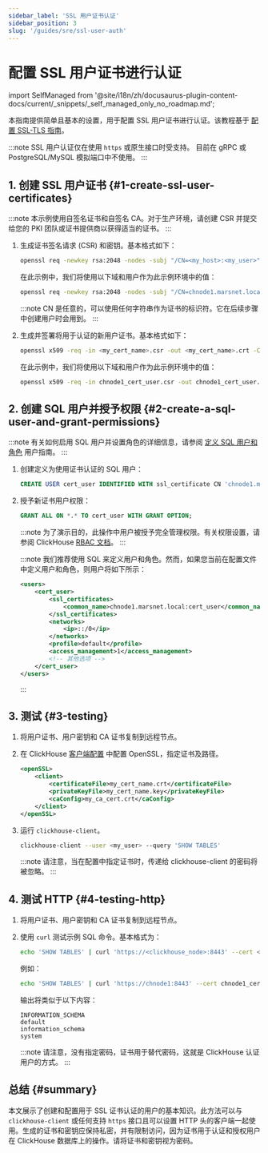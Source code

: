 ```yaml
---
sidebar_label: 'SSL 用户证书认证'
sidebar_position: 3
slug: '/guides/sre/ssl-user-auth'
---
```



# 配置 SSL 用户证书进行认证
import SelfManaged from '@site/i18n/zh/docusaurus-plugin-content-docs/current/_snippets/_self_managed_only_no_roadmap.md';

<SelfManaged />

本指南提供简单且基本的设置，用于配置 SSL 用户证书进行认证。该教程基于 [配置 SSL-TLS 指南](../configuring-ssl.md)。

:::note
SSL 用户认证仅在使用 `https` 或原生接口时受支持。
目前在 gRPC 或 PostgreSQL/MySQL 模拟端口中不使用。
:::

## 1. 创建 SSL 用户证书 {#1-create-ssl-user-certificates}

:::note
本示例使用自签名证书和自签名 CA。对于生产环境，请创建 CSR 并提交给您的 PKI 团队或证书提供商以获得适当的证书。
:::

1. 生成证书签名请求 (CSR) 和密钥。基本格式如下：
    ```bash
    openssl req -newkey rsa:2048 -nodes -subj "/CN=<my_host>:<my_user>"  -keyout <my_cert_name>.key -out <my_cert_name>.csr
    ```
    在此示例中，我们将使用以下域和用户作为此示例环境中的值：
    ```bash
    openssl req -newkey rsa:2048 -nodes -subj "/CN=chnode1.marsnet.local:cert_user"  -keyout chnode1_cert_user.key -out chnode1_cert_user.csr
    ```
    :::note
    CN 是任意的，可以使用任何字符串作为证书的标识符。它在后续步骤中创建用户时会用到。
    :::

2. 生成并签署将用于认证的新用户证书。基本格式如下：
    ```bash
    openssl x509 -req -in <my_cert_name>.csr -out <my_cert_name>.crt -CA <my_ca_cert>.crt -CAkey <my_ca_cert>.key -days 365
    ```
    在此示例中，我们将使用以下域和用户作为此示例环境中的值：
    ```bash
    openssl x509 -req -in chnode1_cert_user.csr -out chnode1_cert_user.crt -CA marsnet_ca.crt -CAkey marsnet_ca.key -days 365
    ```

## 2. 创建 SQL 用户并授予权限 {#2-create-a-sql-user-and-grant-permissions}

:::note
有关如何启用 SQL 用户并设置角色的详细信息，请参阅 [定义 SQL 用户和角色](index.md) 用户指南。
:::

1. 创建定义为使用证书认证的 SQL 用户：
    ```sql
    CREATE USER cert_user IDENTIFIED WITH ssl_certificate CN 'chnode1.marsnet.local:cert_user';
    ```

2. 授予新证书用户权限：
    ```sql
    GRANT ALL ON *.* TO cert_user WITH GRANT OPTION;
    ```
    :::note
    为了演示目的，此操作中用户被授予完全管理权限。有关权限设置，请参阅 ClickHouse [RBAC 文档](/guides/sre/user-management/index.md)。
    :::

    :::note
    我们推荐使用 SQL 来定义用户和角色。然而，如果您当前在配置文件中定义用户和角色，则用户将如下所示：
    ```xml
    <users>
        <cert_user>
            <ssl_certificates>
                <common_name>chnode1.marsnet.local:cert_user</common_name>
            </ssl_certificates>
            <networks>
                <ip>::/0</ip>
            </networks>
            <profile>default</profile>
            <access_management>1</access_management>
            <!-- 其他选项 -->
        </cert_user>
    </users>
    ```
    :::

## 3. 测试 {#3-testing}

1. 将用户证书、用户密钥和 CA 证书复制到远程节点。

2. 在 ClickHouse [客户端配置](/interfaces/cli.md#configuration_files) 中配置 OpenSSL，指定证书及路径。

    ```xml
    <openSSL>
        <client>
            <certificateFile>my_cert_name.crt</certificateFile>
            <privateKeyFile>my_cert_name.key</privateKeyFile>
            <caConfig>my_ca_cert.crt</caConfig>
        </client>
    </openSSL>
    ```

3. 运行 `clickhouse-client`。
    ```bash
    clickhouse-client --user <my_user> --query 'SHOW TABLES'
    ```
    :::note
    请注意，当在配置中指定证书时，传递给 clickhouse-client 的密码将被忽略。
    :::

## 4. 测试 HTTP {#4-testing-http}

1. 将用户证书、用户密钥和 CA 证书复制到远程节点。

2. 使用 `curl` 测试示例 SQL 命令。基本格式为：
    ```bash
    echo 'SHOW TABLES' | curl 'https://<clickhouse_node>:8443' --cert <my_cert_name>.crt --key <my_cert_name>.key --cacert <my_ca_cert>.crt -H "X-ClickHouse-SSL-Certificate-Auth: on" -H "X-ClickHouse-User: <my_user>" --data-binary @-
    ```
    例如：
    ```bash
    echo 'SHOW TABLES' | curl 'https://chnode1:8443' --cert chnode1_cert_user.crt --key chnode1_cert_user.key --cacert marsnet_ca.crt -H "X-ClickHouse-SSL-Certificate-Auth: on" -H "X-ClickHouse-User: cert_user" --data-binary @-
    ```
    输出将类似于以下内容：
    ```response
    INFORMATION_SCHEMA
    default
    information_schema
    system
    ```
    :::note
    请注意，没有指定密码，证书用于替代密码，这就是 ClickHouse 认证用户的方式。
    :::

## 总结 {#summary}

本文展示了创建和配置用于 SSL 证书认证的用户的基本知识。此方法可以与 `clickhouse-client` 或任何支持 `https` 接口且可以设置 HTTP 头的客户端一起使用。生成的证书和密钥应保持私密，并有限制访问，因为证书用于认证和授权用户在 ClickHouse 数据库上的操作。请将证书和密钥视为密码。
